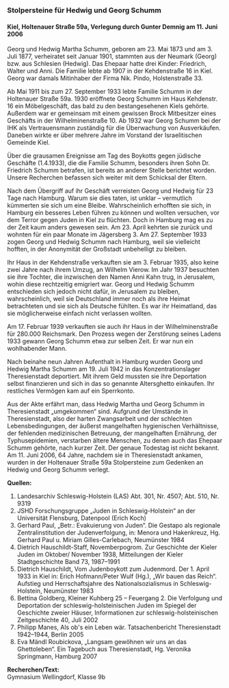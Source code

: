 ### Stolpersteine für Hedwig und Georg Schumm
#### Kiel, Holtenauer Straße 59a, Verlegung durch Gunter Demnig am 11. Juni 2006

Georg und Hedwig Martha Schumm, geboren am 23. Mai 1873 und am 3. Juli 1877, verheiratet
seit Januar 1901, stammten aus der Neumark (Georg) bzw. aus Schlesien (Hedwig). Das Ehepaar
hatte drei Kinder: Friedrich, Walter und Anni. Die Familie lebte ab 1907 in der Kehdenstraße 16 in
Kiel. Georg war damals Mitinhaber der Firma Nik. Pindo, Holstenstraße 33.

Ab Mai 1911 bis zum 27. September 1933 lebte Familie Schumm in der Holtenauer Straße 59a.
1930 eröffnete Georg Schumm im Haus Kehdenstr. 16 ein Möbelgeschäft, das bald zu den
bestangesehenen Kiels gehörte. Außerdem war er gemeinsam mit einem gewissen Brock
Mitbesitzer eines Geschäfts in der Wilhelminenstraße 10. Ab 1932 war Georg Schumm bei der IHK
als Vertrauensmann zuständig für die Überwachung von Ausverkäufen. Daneben wirkte er über
mehrere Jahre im Vorstand der Israelitischen Gemeinde Kiel.

Über die grausamen Ereignisse am Tag des Boykotts gegen jüdische Geschäfte (1.4.1933), die die
Familie Schumm, besonders ihren Sohn Dr. Friedrich Schumm betrafen, ist bereits an anderer
Stelle berichtet worden. Unsere Recherchen befassen sich weiter mit dem Schicksal der Eltern.

Nach dem Übergriff auf ihr Geschäft verreisten Georg und Hedwig für 23 Tage nach Hamburg.
Warum sie dies taten, ist unklar – vermutlich kümmerten sie sich um eine Bleibe. Wahrscheinlich
erhofften sie sich, in Hamburg ein besseres Leben führen zu können und wollten versuchen, vor
dem Terror gegen Juden in Kiel zu flüchten. Doch in Hamburg mag es zu der Zeit kaum anders
gewesen sein. Am 23. April kehrten sie zurück und wohnten für ein paar Monate im Jägersberg 3.
Am 27. September 1933 zogen Georg und Hedwig Schumm nach Hamburg, weil sie vielleicht
hofften, in der Anonymität der Großstadt unbehelligt zu bleiben.

Ihr Haus in der Kehdenstraße verkauften sie am 3. Februar 1935, also keine zwei Jahre nach
ihrem Umzug, an Wilhelm Vierow. Im Jahr 1937 besuchten sie ihre Tochter, die inzwischen den
Namen Anni Kahn trug, in Jerusalem, wohin diese rechtzeitig emigriert war. Georg und Hedwig
Schumm entschieden sich jedoch nicht dafür, in Jerusalem zu bleiben, wahrscheinlich, weil sie
Deutschland immer noch als ihre Heimat betrachteten und sie sich als Deutsche fühlten. Es war ihr
Heimatland, das sie möglicherweise einfach nicht verlassen wollten.

Am 17. Februar 1939 verkauften sie auch ihr Haus in der Wilhelminenstraße für 280.000
Reichsmark. Den Prozess wegen der Zerstörung seines Ladens 1933 gewann Georg Schumm
etwa zur selben Zeit. Er war nun ein wohlhabender Mann.

Nach beinahe neun Jahren Aufenthalt in Hamburg wurden Georg und Hedwig Martha Schumm am 19. Juli 1942 in das Konzentrationslager Theresienstadt deportiert. Mit ihrem Geld mussten sie ihre Deportation selbst finanzieren und sich in das so genannte Altersghetto einkaufen. Ihr restliches Vermögen kam auf ein Sperrkonto.

Aus der Akte erfährt man, dass Hedwig Martha und Georg Schumm in Theresienstadt „umgekommen“ sind. Aufgrund der Umstände in Theresienstadt, also der harten Zwangsarbeit und der schlechten Lebensbedingungen, der äußerst mangelhaften hygienischen Verhältnisse, der fehlenden medizinischen Betreuung, der mangelhaften Ernährung, der Typhusepidemien, verstarben ältere Menschen, zu denen auch das Ehepaar Schumm gehörte, nach kurzer Zeit. Der genaue Todestag ist nicht bekannt. Am 11. Juni 2006, 64 Jahre, nachdem sie in Theresienstadt ankamen, wurden in der Holtenauer Straße 59a Stolpersteine zum Gedenken an Hedwig und Georg Schumm verlegt.

**Quellen:**
1) Landesarchiv Schleswig-Holstein (LAS) Abt. 301, Nr. 4507; Abt. 510, Nr. 9319
2) JSHD Forschungsgruppe „Juden in Schleswig-Holstein“ an der Universität Flensburg,
   Datenpool (Erich Koch)
3) Gerhard Paul, „Betr.: Evakuierung von Juden“. Die Gestapo als regionale Zentralinstitution
   der Judenverfolgung, in: Menora und Hakenkreuz, Hg. Gerhard Paul u. Miriam Gilles-Carlebach, Neumünster 1984
4) Dietrich Hauschildt-Staff, Novemberpogrom. Zur Geschichte der Kieler Juden im Oktober/
   November 1938, Mitteilungen der Kieler Stadtgeschichte Band 73, 1987–1991
5) Dietrich Hauschildt, Vom Judenboykott zum Judenmord. Der 1. April 1933 in Kiel in: Erich
   Hofmann/Peter Wulf (Hg.), „Wir bauen das Reich“. Aufstieg und Herrschaftsjahre des
   Nationalsozialismus in Schleswig-Holstein, Neumünster 1983
6) Bettina Goldberg, Kleiner Kuhberg 25 – Feuergang 2. Die Verfolgung und Deportation der
   schleswig-holsteinischen Juden im Spiegel der Geschichte zweier Häuser, Informationen
   zur schleswig-holsteinischen Zeitgeschichte 40, Juli 2002
7) Philipp Manes, Als ob's ein Leben wär. Tatsachenbericht Theresienstadt 1942–1944,
   Berlin 2005
8) Eva Mändl Roubickova, „Langsam gewöhnen wir uns an das Ghettoleben“. Ein Tagebuch
   aus Theresienstadt, Hg. Veronika Springmann, Hamburg 2007

**Recherchen/Text:**  
Gymnasium Wellingdorf, Klasse 9b